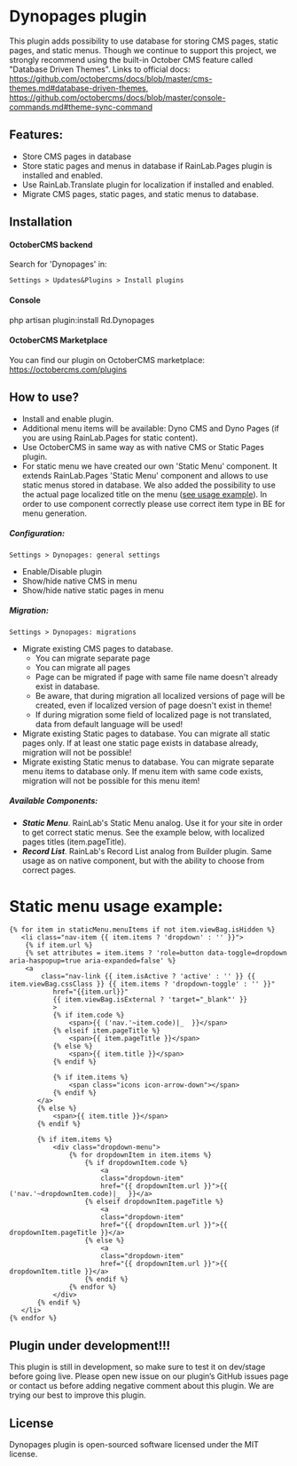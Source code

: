 # Dynopages plugin
This plugin adds possibility to use database for storing CMS pages, static pages, and static menus. Though we continue to support this project, we strongly recommend using the built-in October CMS feature called "Database Driven Themes". Links to official docs: https://github.com/octobercms/docs/blob/master/cms-themes.md#database-driven-themes, https://github.com/octobercms/docs/blob/master/console-commands.md#theme-sync-command

## Features:
* Store CMS pages in database
* Store static pages and menus in database if RainLab.Pages plugin is installed and enabled.
* Use RainLab.Translate plugin for localization if installed and enabled.
* Migrate CMS pages, static pages, and static menus to database.

## Installation
#### OctoberCMS backend
Search for 'Dynopages' in:
```
Settings > Updates&Plugins > Install plugins 
```
#### Console
php artisan plugin:install Rd.Dynopages

#### OctoberCMS Marketplace
You can find our plugin on OctoberCMS marketplace: https://octobercms.com/plugins

## How to use?
* Install and enable plugin.
* Additional menu items will be available: Dyno CMS and Dyno Pages (if you are using RainLab.Pages for static content).
* Use OctoberCMS in same way as with native CMS or Static Pages plugin.
* For static menu we have created our own 'Static Menu' component. It extends RainLab.Pages 'Static Menu' component and allows to use static menus stored in database. We also added the possibility to use the actual page localized title on the menu ([see usage example](#static-menu-usage-example)). In order to use component correctly please use correct item type in BE for menu generation.

##### Configuration:
```
Settings > Dynopages: general settings
```
* Enable/Disable plugin
* Show/hide native CMS in menu
* Show/hide native static pages in menu

##### Migration:
```
Settings > Dynopages: migrations
```
* Migrate existing CMS pages to database.
   - You can migrate separate page
   - You can migrate all pages
   - Page can be migrated if page with same file name doesn't already exist in database.
   - Be aware, that during migration all localized versions of page will be created, even if localized version of page doesn't exist in theme!
   - If during migration some field of localized page is not translated, data from default language will be used!
* Migrate existing Static pages to database. You can migrate all static pages only. If at least one static page exists in database already, migration will not be possible!
* Migrate existing Static menus to database. You can migrate separate menu items to database only. If menu item with same code exists, migration will not be possible for this menu item!

##### Available Components:
 - ___Static Menu___. RainLab's Static Menu analog. Use it for your site in order to get correct static menus. See the example below, with localized pages titles (item.pageTitle).
 - ___Record List___. RainLab's Record List analog from Builder plugin. Same usage as on native component, but with the ability to choose from correct pages.

# Static menu usage example:
```
{% for item in staticMenu.menuItems if not item.viewBag.isHidden %}
   <li class="nav-item {{ item.items ? 'dropdown' : '' }}">
    {% if item.url %}
    {% set attributes = item.items ? 'role=button data-toggle=dropdown aria-haspopup=true aria-expanded=false' %}
    <a 
        class="nav-link {{ item.isActive ? 'active' : '' }} {{ item.viewBag.cssClass }} {{ item.items ? 'dropdown-toggle' : '' }}"
           href="{{item.url}}"
           {{ item.viewBag.isExternal ? 'target="_blank"' }}
           >
           {% if item.code %}
               <span>{{ ('nav.'~item.code)|_  }}</span>
           {% elseif item.pageTitle %}
               <span>{{ item.pageTitle }}</span>
           {% else %}
               <span>{{ item.title }}</span>
           {% endif %}

           {% if item.items %}
               <span class="icons icon-arrow-down"></span>
           {% endif %}
       </a>
       {% else %}
           <span>{{ item.title }}</span>
       {% endif %}

       {% if item.items %}
           <div class="dropdown-menu">
               {% for dropdownItem in item.items %}
                   {% if dropdownItem.code %}
                       <a 
                       class="dropdown-item" 
                       href="{{ dropdownItem.url }}">{{ ('nav.'~dropdownItem.code)|_  }}</a>
                   {% elseif dropdownItem.pageTitle %}
                       <a 
                       class="dropdown-item" 
                       href="{{ dropdownItem.url }}">{{ dropdownItem.pageTitle }}</a>
                   {% else %}
                       <a 
                       class="dropdown-item" 
                       href="{{ dropdownItem.url }}">{{ dropdownItem.title }}</a>
                   {% endif %}
               {% endfor %}
           </div>
       {% endif %}
   </li>
{% endfor %}
```

## Plugin under development!!!
This plugin is still in development, so make sure to test it on dev/stage before going live. Please open new issue on our plugin’s GitHub issues page or contact us before adding negative comment about this plugin. We are trying our best to improve this plugin.

## License
Dynopages plugin is open-sourced software licensed under the MIT license.

